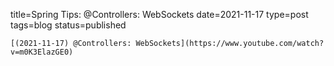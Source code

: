 
title=Spring Tips: @Controllers: WebSockets
date=2021-11-17
type=post
tags=blog
status=published
~~~~~~
[(2021-11-17) @Controllers: WebSockets](https://www.youtube.com/watch?v=m0K3ElazGE0) 
            